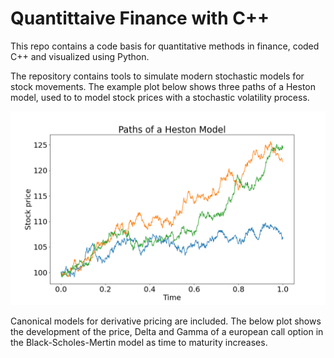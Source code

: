# Quantittaive Finance with C++
This repo contains a code basis for quantitative methods in finance, coded C++ and visualized using Python. 

The repository contains tools to simulate modern stochastic models for stock movements. The example plot below shows three paths of a Heston model, used to to model stock prices with a stochastic volatility process.


![Heston model paths.](Plots/stockPath.png)

Canonical models for derivative pricing are included. The below plot shows the development of the price, Delta and Gamma of a european call option in the Black-Scholes-Mertin model as time to maturity increases.
